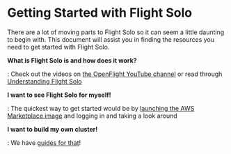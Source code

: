 # Getting Started with Flight Solo

There are a lot of moving parts to Flight Solo so it can seem a little daunting to begin with. This document will assist you in finding the resources you need to get started with Flight Solo. 

**What is Flight Solo is and how does it work?**

: Check out the videos on [the OpenFlight YouTube channel](https://www.youtube.com/@openflighthpc) or read through [Understanding Flight Solo](understand-solo/index.md)

**I want to see Flight Solo for myself!**

: The quickest way to get started would be by [launching the AWS Marketplace image](https://alces-flight.com/solo/aws) and logging in and taking a look around 

**I want to build my own cluster!**

: We have [guides for that](cluster-build-methods/index.md)! 
